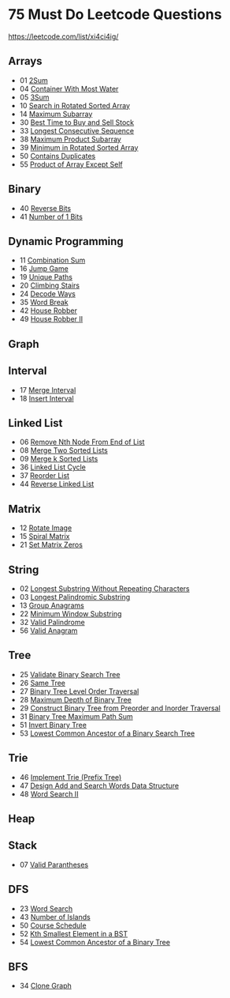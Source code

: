# 75 Must Do Leetcode Questions
<https://leetcode.com/list/xi4ci4ig/>

## Arrays
- 01 [2Sum](https://leetcode.com/problems/two-sum)
- 04 [Container With Most Water](https://leetcode.com/problems/container-with-most-water)
- 05 [3Sum](https://leetcode.com/problems/3sum)
- 10 [Search in Rotated Sorted Array](https://leetcode.com/problems/search-in-rotated-sorted-array)
- 14 [Maximum Subarray](https://leetcode.com/problems/maximum-subarray)
- 30 [Best Time to Buy and Sell Stock](https://leetcode.com/problems/best-time-to-buy-and-sell-stock)
- 33 [Longest Consecutive Sequence](https://leetcode.com/problems/longest-consecutive-sequence)
- 38 [Maximum Product Subarray](https://leetcode.com/problems/maximum-product-subarray)
- 39 [Minimum in Rotated Sorted Array](https://leetcode.com/problems/find-minimum-in-rotated-sorted-array)
- 50 [Contains Duplicates](https://leetcode.com/problems/contains-duplicate)
- 55 [Product of Array Except Self](https://leetcode.com/problems/product-of-array-except-self)

## Binary
- 40 [Reverse Bits](https://leetcode.com/problems/reverse-bits)
- 41 [Number of 1 Bits](https://leetcode.com/problems/number-of-1-bits)

## Dynamic Programming
- 11 [Combination Sum](https://leetcode.com/problems/combination-sum)
- 16 [Jump Game](https://leetcode.com/problems/jump-game)
- 19 [Unique Paths](https://leetcode.com/problems/unique-paths)
- 20 [Climbing Stairs](https://leetcode.com/problems/climbing-stairs)
- 24 [Decode Ways](https://leetcode.com/problems/decode-ways)
- 35 [Word Break](https://leetcode.com/problems/word-break)
- 42 [House Robber](https://leetcode.com/problems/house-robber)
- 49 [House Robber II](https://leetcode.com/problems/house-robber-ii)

## Graph

## Interval
- 17 [Merge Interval](https://leetcode.com/problems/merge-intervals)
- 18 [Insert Interval](https://leetcode.com/problems/insert-interval)

## Linked List
- 06 [Remove Nth Node From End of List](https://leetcode.com/problems/remove-nth-node-from-end-of-list)
- 08 [Merge Two Sorted Lists](https://leetcode.com/problems/merge-two-sorted-lists)
- 09 [Merge k Sorted Lists](https://leetcode.com/problems/merge-k-sorted-lists)
- 36 [Linked List Cycle](https://leetcode.com/problems/linked-list-cycle)
- 37 [Reorder List](https://leetcode.com/problems/reorder-list)
- 44 [Reverse Linked List](https://leetcode.com/problems/reverse-linked-list)

## Matrix
- 12 [Rotate Image](https://leetcode.com/problems/rotate-image)
- 15 [Spiral Matrix](https://leetcode.com/problems/spiral-matrix)
- 21 [Set Matrix Zeros](https://leetcode.com/problems/set-matrix-zeroes)

## String
- 02 [Longest Substring Without Repeating Characters](https://leetcode.com/problems/longest-substring-without-repeating-characters)
- 03 [Longest Palindromic Substring](https://leetcode.com/problems/longest-palindromic-substring)
- 13 [Group Anagrams](https://leetcode.com/problems/group-anagrams)
- 22 [Minimum Window Substring](https://leetcode.com/problems/minimum-window-substring)
- 32 [Valid Palindrome](https://leetcode.com/problems/valid-palindrome)
- 56 [Valid Anagram](https://leetcode.com/problems/valid-anagram)

## Tree
- 25 [Validate Binary Search Tree](https://leetcode.com/problems/validate-binary-search-tree)
- 26 [Same Tree](https://leetcode.com/problems/same-tree)
- 27 [Binary Tree Level Order Traversal](https://leetcode.com/problems/binary-tree-level-order-traversal)
- 28 [Maximum Depth of Binary Tree](https://leetcode.com/problems/maximum-depth-of-binary-tree)
- 29 [Construct Binary Tree from Preorder and Inorder Traversal](https://leetcode.com/problems/construct-binary-tree-from-preorder-and-inorder-traversal)
- 31 [Binary Tree Maximum Path Sum](https://leetcode.com/problems/binary-tree-maximum-path-sum)
- 51 [Invert Binary Tree](https://leetcode.com/problems/invert-binary-tree)
- 53 [Lowest Common Ancestor of a Binary Search Tree](https://leetcode.com/problems/lowest-common-ancestor-of-a-binary-search-tree)

## Trie
- 46 [Implement Trie (Prefix Tree)](https://leetcode.com/problems/implement-trie-prefix-tree)
- 47 [Design Add and Search Words Data Structure](https://leetcode.com/problems/design-add-and-search-words-data-structure)
- 48 [Word Search II](https://leetcode.com/problems/word-search-ii)

## Heap

## Stack
- 07 [Valid Parantheses](https://leetcode.com/problems/valid-parentheses)

## DFS
- 23 [Word Search](https://leetcode.com/problems/word-search)
- 43 [Number of Islands](https://leetcode.com/problems/number-of-islands)
- 50 [Course Schedule](https://leetcode.com/problems/course-schedule)
- 52 [Kth Smallest Element in a BST](https://leetcode.com/problems/kth-smallest-element-in-a-bst)
- 54 [Lowest Common Ancestor of a Binary Tree](https://leetcode.com/problems/lowest-common-ancestor-of-a-binary-tree)

## BFS
- 34 [Clone Graph](https://leetcode.com/problems/clone-graph)
